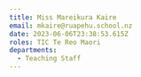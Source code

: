 ```yaml
---
title: Miss Mareikura Kaire
email: mkaire@ruapehu.school.nz
date: 2023-06-06T23:38:53.615Z
roles: TIC Te Reo Maori
departments:
  - Teaching Staff
---
```


